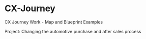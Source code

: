 # CX-Journey
CX Journey Work - Map and Blueprint Examples

Project: Changing the automotive purchase and after sales process
